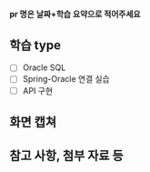 #### pr 명은 날짜+학습 요약으로 적어주세요
## 학습 type
- [ ] Oracle SQL
- [ ] Spring-Oracle 연결 실습
- [ ] API 구현

## 화면 캡쳐

## 참고 사항, 첨부 자료 등 
